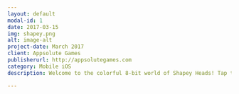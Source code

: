 ```yaml
---
layout: default
modal-id: 1
date: 2017-03-15
img: shapey.png
alt: image-alt
project-date: March 2017
client: Appsolute Games
publisherurl: http://appsolutegames.com
category: Mobile iOS
description: Welcome to the colorful 8-bit world of Shapey Heads! Tap the screen to switch the shape of your head to avoid all of the traps and obstacles! Collect coins to open up secret boxes that will let you play with over 40 of the craziest characters through 5 different challenging worlds. Run as long as you can to improve your high score and climb the leaderboards!

---
```

